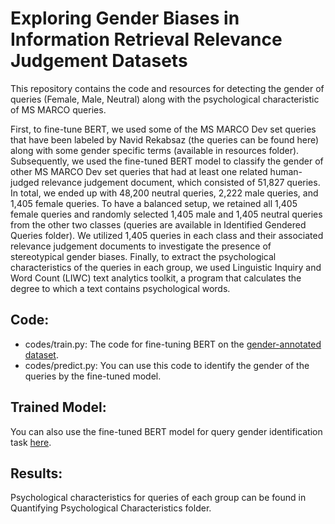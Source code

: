 # Exploring Gender Biases in Information Retrieval Relevance Judgement Datasets
This repository contains the code and resources for detecting the gender of queries (Female, Male, Neutral) along with the psychological characteristic of MS MARCO queries. 

First, to fine-tune BERT, we used some of the MS MARCO Dev set queries that have been labeled by Navid Rekabsaz (the queries can be found here) along with some gender specific terms (available in resources folder). Subsequently, we used the fine-tuned BERT model to classify the gender of other MS MARCO Dev set queries that had at least one related human-judged relevance judgement document, which consisted of 51,827 queries. In total, we ended up with 48,200 neutral queries, 2,222 male queries, and 1,405 female queries. To have a balanced setup, we retained all 1,405 female queries and randomly selected 1,405 male and 1,405 neutral queries from the other two classes (queries are available in Identified Gendered Queries folder). We utilized 1,405 queries in each class and their associated relevance judgement documents to investigate the presence of stereotypical gender biases. Finally, to extract the psychological characteristics of the queries in each group, we used Linguistic Inquiry and Word Count (LIWC) text analytics toolkit, a program that calculates the degree to which a text contains psychological words.
## Code:
- codes/train.py: The code for fine-tuning BERT on the [gender-annotated dataset](https://github.com/navid-rekabsaz/GenderBias_IR/blob/master/resources/queries_gender_annotated.csv).
- codes/predict.py: You can use this code to identify the gender of the queries by the fine-tuned model.
## Trained Model:
You can also use the fine-tuned BERT model for query gender identification task [here](https://drive.google.com/file/d/1_YTRs4v5DVUGUffnRHS_3Yk4qteJKO6w/view?usp=sharing).
## Results:
Psychological characteristics for queries of each group can be found in Quantifying Psychological Characteristics folder.
